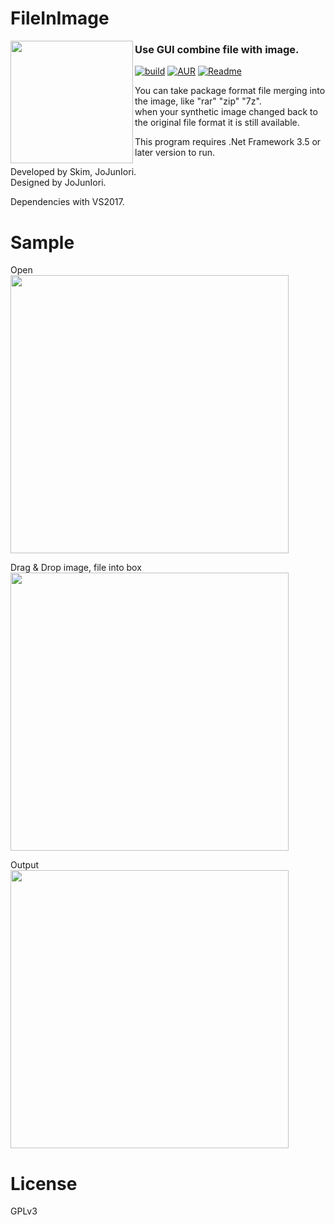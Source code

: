 # FileInImage

<img src="https://github.com/jojuniori/FileInImage/raw/master/icon.png" width="196px" align="left">

### Use GUI combine file with image.

[![build](https://img.shields.io/badge/build-passing-brightgreen.svg)][master]
[![AUR](https://img.shields.io/aur/license/yaourt.svg)][master]
[![Readme](https://img.shields.io/badge/readme-%E4%B8%AD%E6%96%87%E8%AF%B4%E6%98%8E-blue.svg)](https://github.com/jojuniori/FileInImage/blob/master/README_CN.md)

You can take package format file merging into the image, like "rar" "zip" "7z".   
when your synthetic image changed back to the original file format it is still available.

This program requires .Net Framework 3.5 or later version to run.

Developed by Skim, JoJunIori.  
Designed by JoJunIori.

Dependencies with VS2017.


# Sample

Open  
<img src="https://github.com/jojuniori/FileInImage/raw/master/sample_open.png" width="445px">  

Drag & Drop image, file into box   
<img src="https://github.com/jojuniori/FileInImage/raw/master/sample_input.png" width="445px">  

Output  
<img src="https://github.com/jojuniori/FileInImage/raw/master/sample_output.png" width="445px">  

# License

GPLv3

[master]: https://github.com/jojuniori/FileInImage
